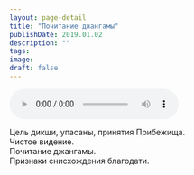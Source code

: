 ```yaml
---
layout: page-detail
title: "Почитание джангамы"
publishDate: 2019.01.02
description: ""
tags:
image:
draft: false
---
```


<audio title="2019.01.02 - Почитание джангамы.mp3" src="/upload/iblock/636/63699b0c6086b3652c0b8630a6f3f102.mp3" controls=""></audio>

 Цель дикши, упасаны, принятия Прибежища.   
Чистое видение.   
Почитание джангамы.   
Признаки снисхождения благодати. 

  
